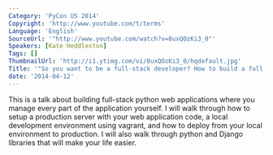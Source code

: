 ```yaml
---
Category: 'PyCon US 2014'
Copyright: 'http://www.youtube.com/t/terms'
Language: 'English'
SourceUrl: '"http://www.youtube.com/watch?v=8uxQOzKi3_0"'
Speakers: [Kate Heddleston]
Tags: []
ThumbnailUrl: 'http://i1.ytimg.com/vi/8uxQOzKi3_0/hqdefault.jpg'
Title: '"So you want to be a full-stack developer? How to build a full-stack python"'
date: '2014-04-12'
---
```

This is a talk about building full-stack python web applications where you manage every part of the application yourself. I will walk through how to setup a production server with your web application code, a local development environment using vagrant, and how to deploy from your local environment to production. I will also walk through python and Django libraries that will make your life easier.